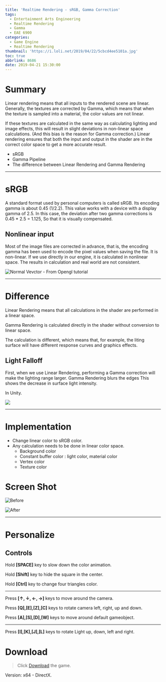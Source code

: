 ```yaml
---
title: 'Realtime Rendering - sRGB, Gamma Correction'
tags:
  - Entertainment Arts Engineering
  - Realtime Rendering
  - Gamma
  - EAE 6900
categories:
  - Game Engine
  - Realtime Rendering
thumbnail: 'https://i.loli.net/2019/04/22/5cbcd4ee5101a.jpg'
toc: true
abbrlink: 8686
date: 2019-04-21 15:30:00
---
```


# Summary 

Linear rendering means that all inputs to the rendered scene are linear. Generally, the textures are corrected by Gamma, which means that when the texture is sampled into a material, the color values are not linear.

If these textures are calculated in the same way as calculating lighting and image effects, this will result in slight deviations in non-linear space calculations. (And this bias is the reason for Gamma correction.) Linear rendering ensures that both the input and output in the shader are in the correct color space to get a more accurate result.


<!--more--> 

- sRGB
- Gamma Pipeline
- The difference between Linear Rendering and Gamma Rendering

---

# sRGB


A standard format used by personal computers is called sRGB. Its encoding gamma  is about 0.45 (1/2.2). This value works with a device with a display gamma of 2.5. In this case, the deviation after two gamma corrections is 0.45 * 2.5 = 1.125, So that it is visually compensated.


## Nonlinear input

Most of the image files are corrected in advance, that is, the encoding gamma has been used to encode the pixel values when saving the file. It is non-linear. If we use directly in our engine, it is calculated in nonlinear space. The results in calculation and real world are not consistent.


![Normal Vevctor - From Opengl tutorial](http://www.opengl-tutorial.org/assets/images/tuto-13-normal-mapping/NormalVector.png)


---

# Difference

Linear Rendering means that all calculations in the shader are performed in a linear space.

Gamma Rendering is calculated directly in the shader without conversion to linear space.

The calculation is different, which means that, for example, the liting surface will have different response curves and graphics effects.

## Light Falloff 

First, when we use Linear Rendering, performing a Gamma correction will make the lighting range larger. Gamma Rendering blurs the edges This shows the decrease in surface light intensity.


In Unity.

![](https://i.loli.net/2019/04/22/5cbcd4ee5101a.jpg)

---

# Implementation 

- Change linear color to sRGB color.
- Any calculation needs to be done in linear color space. 
    - Background color
    - Constant buffer color : light color, material color
    - Vertex color
    - Texture color



# Screen Shot

![Before](https://chenmi-ink-1252570167.cos.na-siliconvalley.myqcloud.com/_Works/After.png)

![After](https://i.loli.net/2019/04/28/5cc4f3d1ae4c5.png)


---

# Personalize

## Controls

Hold **[SPACE]** key to slow down the color animation. 

Hold **[Shift]** key to hide the square in the center.

Hold **[Ctrl]** key to change four triangles color.

---

Press **[↑, ↓, ←, →]** keys to move around the camera. 

Press **[Q],[E],[Z],[C]** keys to rotate camera left, right, up and down.

Press **[A],[S],[D],[W]** keys to move around default gameobject.

---


Press **[I],[K],[J],[L]** keys to rotate Light up, down, left and right.




# Download

> Click [Download](http://chenmi.ink/dwns/MyGame_A09.zip) the game.

Version: x64 - DirectX.




